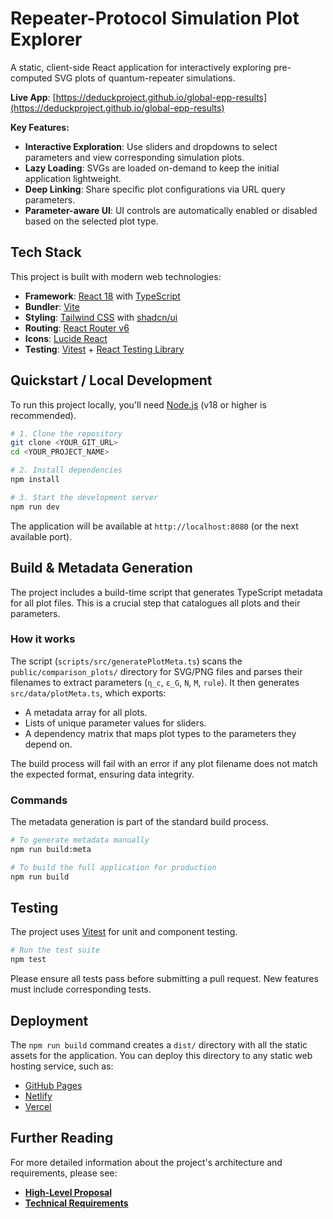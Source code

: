 # Repeater-Protocol Simulation Plot Explorer

A static, client-side React application for interactively exploring pre-computed SVG plots of quantum-repeater simulations.

**Live App**: [https://deduckproject.github.io/global-epp-results](https://deduckproject.github.io/global-epp-results)

**Key Features:**
- **Interactive Exploration**: Use sliders and dropdowns to select parameters and view corresponding simulation plots.
- **Lazy Loading**: SVGs are loaded on-demand to keep the initial application lightweight.
- **Deep Linking**: Share specific plot configurations via URL query parameters.
- **Parameter-aware UI**: UI controls are automatically enabled or disabled based on the selected plot type.

## Tech Stack

This project is built with modern web technologies:

- **Framework**: [React 18](https://reactjs.org/) with [TypeScript](https://www.typescriptlang.org/)
- **Bundler**: [Vite](https://vitejs.dev/)
- **Styling**: [Tailwind CSS](https://tailwindcss.com/) with [shadcn/ui](https://ui.shadcn.com/)
- **Routing**: [React Router v6](https://reactrouter.com/)
- **Icons**: [Lucide React](https://lucide.dev/guide/packages/lucide-react)
- **Testing**: [Vitest](https://vitest.dev/) + [React Testing Library](https://testing-library.com/docs/react-testing-library/intro/)

## Quickstart / Local Development

To run this project locally, you'll need [Node.js](https://nodejs.org/en/) (v18 or higher is recommended).

```sh
# 1. Clone the repository
git clone <YOUR_GIT_URL>
cd <YOUR_PROJECT_NAME>

# 2. Install dependencies
npm install

# 3. Start the development server
npm run dev
```

The application will be available at `http://localhost:8080` (or the next available port).

## Build & Metadata Generation

The project includes a build-time script that generates TypeScript metadata for all plot files. This is a crucial step that catalogues all plots and their parameters.

### How it works

The script (`scripts/src/generatePlotMeta.ts`) scans the `public/comparison_plots/` directory for SVG/PNG files and parses their filenames to extract parameters (`η_c`, `ε_G`, `N`, `M`, `rule`). It then generates `src/data/plotMeta.ts`, which exports:

- A metadata array for all plots.
- Lists of unique parameter values for sliders.
- A dependency matrix that maps plot types to the parameters they depend on.

The build process will fail with an error if any plot filename does not match the expected format, ensuring data integrity.

### Commands

The metadata generation is part of the standard build process.

```bash
# To generate metadata manually
npm run build:meta

# To build the full application for production
npm run build
```

## Testing

The project uses [Vitest](https://vitest.dev/) for unit and component testing.

```bash
# Run the test suite
npm test
```

Please ensure all tests pass before submitting a pull request. New features must include corresponding tests.

## Deployment

The `npm run build` command creates a `dist/` directory with all the static assets for the application. You can deploy this directory to any static web hosting service, such as:

- [GitHub Pages](https://pages.github.com/)
- [Netlify](https://www.netlify.com/)
- [Vercel](https://vercel.com/)

## Further Reading

For more detailed information about the project's architecture and requirements, please see:

- [**High-Level Proposal**](./ai_docs/proposal.md)
- [**Technical Requirements**](./ai_docs/requirements.md)
